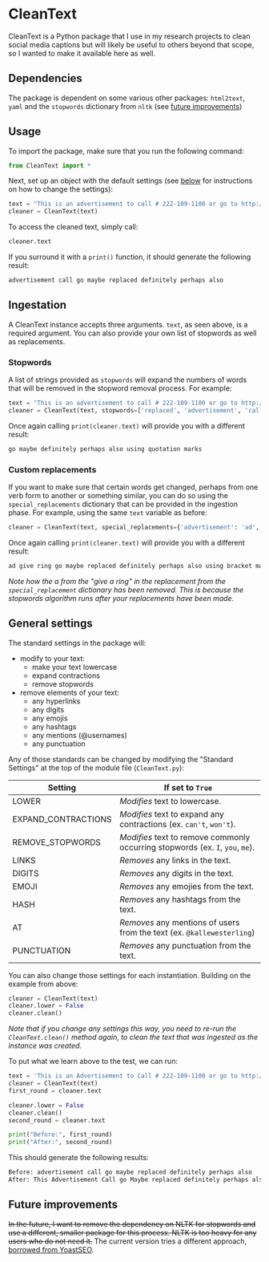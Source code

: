 # CleanText

CleanText is a Python package that I use in my research projects to clean social media captions but will likely be useful to others beyond that scope, so I wanted to make it available here as well.

## Dependencies

The package is dependent on some various other packages: `html2text`, `yaml`
and the `stopwords` dictionary from `nltk` (see [future improvements](#future-improvements))

## Usage

To import the package, make sure that you run the following command:

```python
from CleanText import *
```

Next, set up an object with the default settings (see [below](specific-settings) for instructions on how to change the settings):

```python
text = "This is an advertisement to call # 222-109-1100 or go to http://www.apple.com. Maybe this will be replaced with definitely and perhaps also. If you're using quotation marks, those will be replaced."
cleaner = CleanText(text)
```

To access the cleaned text, simply call:

```python
cleaner.text
```

If you surround it with a `print()` function, it should generate the following result:

```python
advertisement call go maybe replaced definitely perhaps also
```

## Ingestation

A CleanText instance accepts three arguments. `text`, as seen above, is a required argument. You can also provide your own list of stopwords as well as replacements.

### Stopwords

A list of strings provided as `stopwords` will expand the numbers of words that will be removed in the stopword removal process. For example:

```python
text = "This is an advertisement to call # 222-109-1100 or go to http://www.apple.com. Maybe this will be replaced with definitely and perhaps also. If you're using quotation marks, those will be replaced."
cleaner = CleanText(text, stopwords=['replaced', 'advertisement', 'call'])
```

Once again calling ```print(cleaner.text)``` will provide you with a different result:

```python
go maybe definitely perhaps also using quotation marks
```

### Custom replacements

If you want to make sure that certain words get changed, perhaps from one verb form to another or something similar, you can do so using the `special_replacements` dictionary that can be provided in the ingestion phase. For example, using the same `text` variable as before:

```python
cleaner = CleanText(text, special_replacements={'advertisement': 'ad', 'quotation': 'bracket', 'call': 'give a ring'})
```

Once again calling ```print(cleaner.text)``` will provide you with a different result:

```python
ad give ring go maybe replaced definitely perhaps also using bracket marks replaced
```

*Note how the a from the "give a ring" in the replacement from the `special_replacement` dictionary has been removed. This is because the stopwords algorithm runs after your replacements have been made.*

## General settings

The standard settings in the package will:

- modify to your text:
  - make your text lowercase
  - expand contractions
  - remove stopwords
- remove elements of your text:
  - any hyperlinks
  - any digits
  - any emojis
  - any hashtags
  - any mentions (@usernames)
  - any punctuation

Any of those standards can be changed by modifying the "Standard Settings" at the top of the module file (`CleanText.py`):

| Setting             | If set to `True`
| -----------------   | --------------
| LOWER               | *Modifies* text to lowercase.
| EXPAND_CONTRACTIONS | *Modifies* text to expand any contractions (ex. `can't`, `won't`).
| REMOVE_STOPWORDS    | *Modifies* text to remove commonly occurring stopwords (ex. `I`, `you`, `me`).
| LINKS               | *Removes* any links in the text.
| DIGITS              | *Removes* any digits in the text.
| EMOJI               | *Removes* any emojies from the text.
| HASH                | *Removes* any hashtags from the text.
| AT                  | *Removes* any mentions of users from the text (ex. `@kallewesterling`)
| PUNCTUATION         | *Removes* any punctuation from the text.

You can also change those settings for each instantiation. Building on the example from above:

```python
cleaner = CleanText(text)
cleaner.lower = False
cleaner.clean()
```

*Note that if you change any settings this way, you need to re-run the `CleanText.clean()` method again, to clean the text that was ingested as the instance was created.*

To put what we learn above to the test, we can run:

```python
text = 'This is an Advertisement to Call # 222-109-1100 or go to http://www.apple.com. Maybe this will be replaced with definitely and perhaps also.'
cleaner = CleanText(text)
first_round = cleaner.text

cleaner.lower = False
cleaner.clean()
second_round = cleaner.text

print("Before:", first_round)
print("After:", second_round)
```

This should generate the following results:

```python
Before: advertisement call go maybe replaced definitely perhaps also
After: This Advertisement Call go Maybe replaced definitely perhaps also
```

## Future improvements

 ~~In the future, I want to remove the dependency on NLTK for stopwords and use a different, smaller package for this process. NLTK is too heavy for any users who do not need it.~~ The current version tries a different approach, [borrowed from YoastSEO](https://github.com/Yoast/YoastSEO.js/blob/develop/src/config/stopwords.js).